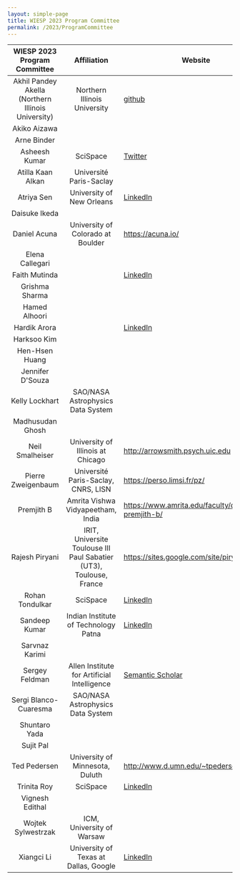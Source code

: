 ```yaml
---
layout: simple-page
title: WIESP 2023 Program Committee
permalink: /2023/ProgramCommittee
---
```


| WIESP 2023 Program Committee | Affiliation | Website |
|:---:|:---:|---|
| Akhil Pandey Akella (Northern Illinois University) | Northern Illinois University | [github](https://akhilpandey95.github.io) |
| Akiko Aizawa |  |  |
| Arne Binder |  |  |
| Asheesh Kumar | SciSpace | [Twitter](https://twitter.com/aseesnathhh) |
| Atilla Kaan Alkan | Université Paris-Saclay |  |
| Atriya Sen | University of New Orleans | [LinkedIn](https://www.linkedin.com/in/atriyasen/) |
| Daisuke Ikeda |  |  |
| Daniel Acuna | University of Colorado at Boulder | https://acuna.io/ |
| Elena Callegari |  |  |
| Faith Mutinda |  | [LinkedIn](https://www.linkedin.com/in/faithwmutinda) |
| Grishma Sharma |  |  |
| Hamed Alhoori |  |  |
| Hardik Arora |  | [LinkedIn](https://www.linkedin.com/in/hardik-arora-8b4225193/) |
| Harksoo Kim |  |  |
| Hen-Hsen Huang |  |  |
| Jennifer D'Souza |  |  |
| Kelly Lockhart | SAO/NASA Astrophysics Data System |  |
| Madhusudan Ghosh |  |  |
| Neil Smalheiser | University of Illinois at Chicago | http://arrowsmith.psych.uic.edu |
| Pierre Zweigenbaum | Université Paris-Saclay, CNRS, LISN | https://perso.limsi.fr/pz/ |
| Premjith B | Amrita Vishwa Vidyapeetham, India | https://www.amrita.edu/faculty/dr-premjith-b/ |
| Rajesh Piryani | IRIT, Universite Toulouse III Paul Sabatier (UT3), Toulouse, France | https://sites.google.com/site/piryanirajesh/ |
| Rohan Tondulkar | SciSpace | [LinkedIn](https://www.linkedin.com/in/rohan-tondulkar-485b3169/) |
| Sandeep Kumar | Indian Institute of Technology Patna | [LinkedIn](https://www.linkedin.com/in/sandeep-kumar-a51329197/) |
| Sarvnaz Karimi |  |  |
| Sergey Feldman | Allen Institute for Artificial Intelligence | [Semantic Scholar](https://www.semanticscholar.org/author/Sergey-Feldman/46411828) |
| Sergi Blanco-Cuaresma | SAO/NASA Astrophysics Data System |  |
| Shuntaro Yada |  |  |
| Sujit Pal |  |  |
| Ted Pedersen | University of Minnesota, Duluth | http://www.d.umn.edu/~tpederse |
| Trinita Roy | SciSpace | [LinkedIn](www.linkedin.com/in/trinita-roy-055b6b141) |
| Vignesh Edithal |  |  |
| Wojtek Sylwestrzak | ICM, University of Warsaw |  |
| Xiangci Li | University of Texas at Dallas, Google | [LinkedIn](https://www.linkedin.com/in/lixiangci/) |
